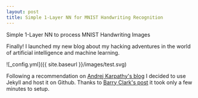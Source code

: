 ```yaml
---
layout: post
title: Simple 1-Layer NN for MNIST Handwriting Recognition
---
```


Simple 1-Layer NN to process MNIST Handwriting Images

Finally! I launched my new blog about my hacking adventures in the world of artificial intelligence and machine learning. 

![_config.yml]({{ site.baseurl }}/images/test.svg)

Following a recommendation on [Andrej Karpathy's blog](https://karpathy.github.io/2014/07/01/switching-to-jekyll/) I decided to use Jekyll and host it on Github.
Thanks to [Barry Clark's post](http://www.smashingmagazine.com/2014/08/01/build-blog-jekyll-github-pages/) it took only a few minutes to setup. 

